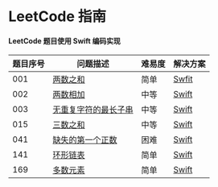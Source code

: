# LeetCode 指南
#### LeetCode 题目使用 Swift 编码实现 

|题目序号| 问题描述|难易度|解决方案|
|----------|-----------|----------|----------|
|001        |[两数之和](https://leetcode-cn.com/problems/two-sum/)|简单|[Swfit](./001-两数之和/001.swift)|
|002        |[两数相加](https://leetcode-cn.com/problems/add-two-numbers/)|中等|[Swift](./002-两数相加/002.swift)
|003        |[无重复字符的最长子串](https://leetcode-cn.com/problems/longest-substring-without-repeating-characters/)|中等|[Swift](./003-无重复字符的最长子串/003.swift)
|015        |[三数之和](https://leetcode-cn.com/problems/3sum)|中等|[Swift](./015-三数之和/015.swift)
|041        |[缺失的第一个正数](https://leetcode-cn.com/problems/first-missing-positive/)|困难|[Swift](./041-缺失的第一个正数/041.swift)
|141        |[环形链表](https://leetcode-cn.com/problems/linked-list-cycle/)|简单|[Swift](./141-环形链表/141.swift)
|169        |[多数元素](https://leetcode-cn.com/problems/majority-element)|简单|[Swift](./169-多数元素/169.swift)

